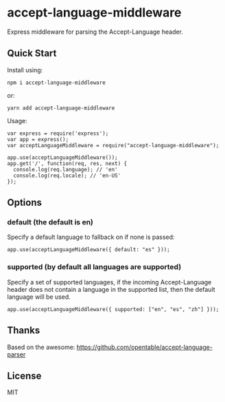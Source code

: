 # accept-language-middleware

Express middleware for parsing the Accept-Language header.

## Quick Start

Install using:

`npm i accept-language-middleware`

or:

`yarn add accept-language-middleware`

Usage:

```
var express = require('express');
var app = express();
var acceptLanguageMiddleware = require("accept-language-middleware");

app.use(acceptLanguageMiddleware());
app.get('/', function(req, res, next) {
  console.log(req.language); // 'en'
  console.log(req.locale); // 'en-US'
});
```

## Options

### default (the default is en)

Specify a default language to fallback on if none is passed:

```
app.use(acceptLanguageMiddleware({ default: "es" }));
```

### supported (by default all languages are supported)

Specify a set of supported languages, if the incoming Accept-Language header does not contain a language in the supported list, then the default language will be used.

```
app.use(acceptLanguageMiddleware({ supported: ["en", "es", "zh"] }));
```

## Thanks

Based on the awesome: https://github.com/opentable/accept-language-parser

## License

MIT
